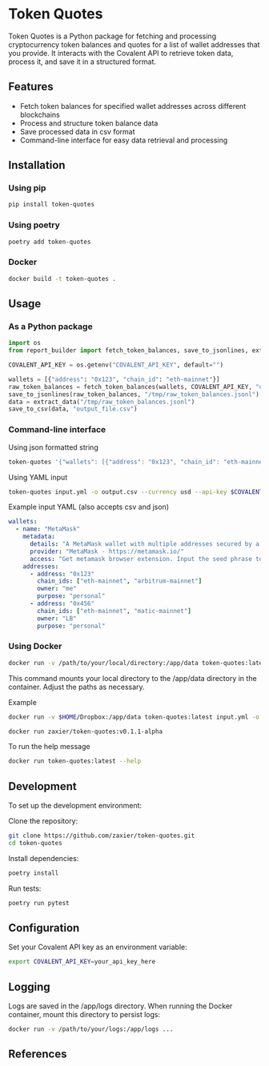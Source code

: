 # Token Quotes
Token Quotes is a Python package for fetching and processing cryptocurrency token balances and quotes for a list of wallet addresses that you provide. It interacts with the Covalent API to retrieve token data, process it, and save it in a structured format.

## Features
- Fetch token balances for specified wallet addresses across different blockchains
- Process and structure token balance data
- Save processed data in csv format
- Command-line interface for easy data retrieval and processing

## Installation
### Using pip
```bash
pip install token-quotes
```

### Using poetry
```bash
poetry add token-quotes
```

### Docker
```bash
docker build -t token-quotes .
```

## Usage
### As a Python package
```python
import os
from report_builder import fetch_token_balances, save_to_jsonlines, extract_data, save_to_csv

COVALENT_API_KEY = os.getenv("COVALENT_API_KEY", default="")

wallets = [{"address": "0x123", "chain_id": "eth-mainnet"}]
raw_token_balances = fetch_token_balances(wallets, COVALENT_API_KEY, "usd")
save_to_jsonlines(raw_token_balances, "/tmp/raw_token_balances.jsonl")
data = extract_data("/tmp/raw_token_balances.jsonl")
save_to_csv(data, "output_file.csv")
```

### Command-line interface
Using json formatted string
```bash
token-quotes '{"wallets": [{"address": "0x123", "chain_id": "eth-mainnet"}]}' -o output.csv --currency usd --api-key $COVALENT_API_KEY
```

Using YAML input
```bash
token-quotes input.yml -o output.csv --currency usd --api-key $COVALENT_API_KEY
```

Example input YAML (also accepts csv and json)
```yaml
wallets:
  - name: "MetaMask"
    metadata:
      details: "A MetaMask wallet with multiple addresses secured by a single seed phrase. MetaMask wallet can secure addresses multiple blockchains."
      provider: "MetaMask - https://metamask.io/"
      access: "Get metamask browser extension. Input the seed phrase to access the wallet."
    addresses:
      - address: "0x123"
        chain_ids: ["eth-mainnet", "arbitrum-mainnet"]
        owner: "me"
        purpose: "personal"
      - address: "0x456"
        chain_ids: ["eth-mainnet", "matic-mainnet"]
        owner: "LB"
        purpose: "personal"
```

### Using Docker
```bash
docker run -v /path/to/your/local/directory:/app/data token-quotes:latest input.yml -o output.csv --currency usd --api-key $COVALENT_API_KEY
```
This command mounts your local directory to the /app/data directory in the container. Adjust the paths as necessary.

Example
```bash
docker run -v $HOME/Dropbox:/app/data token-quotes:latest input.yml -o output.csv --currency usd --api-key $COVALENT_API_KEY
```

```bash
docker run zaxier/token-quotes:v0.1.1-alpha
```

To run the help message
```bash
docker run token-quotes:latest --help
```

## Development
To set up the development environment:

Clone the repository:
```bash
git clone https://github.com/zaxier/token-quotes.git
cd token-quotes
```

Install dependencies:
```bash
poetry install
```

Run tests:
```bash
poetry run pytest
```

## Configuration
Set your Covalent API key as an environment variable:
```sh
export COVALENT_API_KEY=your_api_key_here
```

## Logging
Logs are saved in the /app/logs directory. When running the Docker container, mount this directory to persist logs:
```sh
docker run -v /path/to/your/logs:/app/logs ...
```

## References
